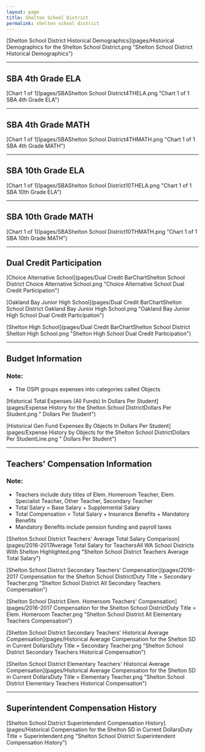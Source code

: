 ```yaml
---
layout: page
title: Shelton School District
permalink: shelton school district
---
```



[Shelton School District Historical Demographics](pages/Historical Demographics for the Shelton School District.png "Shelton School District Historical Demographics")

___

## SBA 4th Grade ELA

[Chart 1 of 1](pages/SBAShelton School District4THELA.png "Chart 1 of 1 SBA 4th Grade ELA")


___

## SBA 4th Grade MATH

[Chart 1 of 1](pages/SBAShelton School District4THMATH.png "Chart 1 of 1 SBA 4th Grade MATH")


___

## SBA 10th Grade ELA

[Chart 1 of 1](pages/SBAShelton School District10THELA.png "Chart 1 of 1 SBA 10th Grade ELA")


___

## SBA 10th Grade MATH

[Chart 1 of 1](pages/SBAShelton School District10THMATH.png "Chart 1 of 1 SBA 10th Grade MATH")


___

## Dual Credit Participation

[Choice Alternative School](pages/Dual Credit BarChartShelton School District Choice Alternative School.png "Choice Alternative School Dual Credit Participation")

[Oakland Bay Junior High School](pages/Dual Credit BarChartShelton School District Oakland Bay Junior High School.png "Oakland Bay Junior High School Dual Credit Participation")

[Shelton High School](pages/Dual Credit BarChartShelton School District Shelton High School.png "Shelton High School Dual Credit Participation")


___

## Budget Information
### Note:
- The OSPI groups expenses into categories called Objects

[Historical Total Expenses (All Funds) In Dollars Per Student](pages/Expense History for the Shelton School DistrictDollars Per Student.png " Dollars Per Student")

[Historical Gen Fund Expenses By Objects In Dollars Per Student](pages/Expense History by Objects for the Shelton School DistrictDollars Per StudentLine.png " Dollars Per Student")


___

## Teachers' Compensation Information
### Note:
- Teachers include duty titles of Elem. Homeroom Teacher, Elem. Specialist Teacher, Other Teacher, Secondary Teacher
- Total Salary = Base Salary + Supplemental Salary
- Total Compensation = Total Salary + Insurance Benefits + Mandatory Benefits
- Mandatory Benefits include pension funding and payroll taxes

[Shelton School District Teachers' Average Total Salary Comparison](pages/2016-2017Average Total Salary for TeachersAll WA School Districts With Shelton Highlighted.png "Shelton School District Teachers Average Total Salary")

[Shelton School District Secondary Teachers' Compensation](pages/2016-2017 Compensation for the Shelton School DistrictDuty Title = Secondary Teacher.png "Shelton School District All Secondary Teachers Compensation")

[Shelton School District Elem. Homeroom Teachers' Compensation](pages/2016-2017 Compensation for the Shelton School DistrictDuty Title = Elem. Homeroom Teacher.png "Shelton School District All Elementary Teachers Compensation")

[Shelton School District Secondary Teachers' Historical Average Compensation](pages/Historical Average Compensation for the Shelton SD in Current DollarsDuty Title = Secondary Teacher.png "Shelton School District Secondary Teachers Historical Compensation")

[Shelton School District Elementary Teachers' Historical Average Compensation](pages/Historical Average Compensation for the Shelton SD in Current DollarsDuty Title = Elementary Teacher.png "Shelton School District Elementary Teachers Historical Compensation")


___

## Superintendent Compensation History

[Shelton School District Superintendent Compensation History](pages/Historical Compensation for the Shelton SD in Current DollarsDuty Title = Superintendent.png "Shelton School District Superintendent Compensation History")

